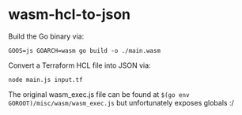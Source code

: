 # wasm-hcl-to-json

Build the Go binary via:

    GOOS=js GOARCH=wasm go build -o ./main.wasm

Convert a Terraform HCL file into JSON via:

    node main.js input.tf

The original wasm_exec.js file can be found at `$(go env GOROOT)/misc/wasm/wasm_exec.js` but unfortunately exposes globals :/
